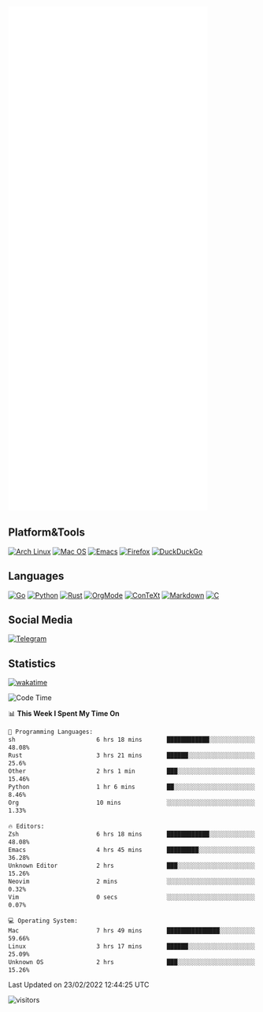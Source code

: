 ![Metrics](https://github.com/SteamedFish/SteamedFish/blob/master/github-metrics.svg)

## Platform&Tools

[![Arch Linux](https://img.shields.io/badge/ArchLinux-1793D1?logo=arch-linux&logoColor=fff&style=flat-square)](https://archlinux.org/)
[![Mac OS](https://img.shields.io/badge/MacOS-000000?style=flat-square&logo=macos&logoColor=F0F0F0)](https://www.apple.com/macos/)
[![Emacs](https://img.shields.io/badge/Emacs-%237F5AB6.svg?&style=flat-square&logo=gnu-emacs&logoColor=white)](https://www.gnu.org/software/emacs/)
[![Firefox](https://img.shields.io/badge/Firefox-FF7139?style=flat-square&logo=Firefox-Browser&logoColor=white)](https://firefox.com/)
[![DuckDuckGo](https://img.shields.io/badge/DuckDuckGo-DE5833?style=flat-square&logo=DuckDuckGo&logoColor=white)](https://duckduckgo.com/)

## Languages

[![Go](https://img.shields.io/badge/Golang-%2300ADD8.svg?style=flat-square&logo=go&logoColor=white)](https://golang.org/)
[![Python](https://img.shields.io/badge/Python-3670A0?style=flat-square&logo=python&logoColor=ffdd54)](https://www.python.org/)
[![Rust](https://img.shields.io/badge/Rust-%23000000.svg?style=flat-square&logo=rust&logoColor=white)](https://www.rust-lang.org/)
[![OrgMode](https://img.shields.io/badge/OrgMode-%23000000.svg?style=flat-square&logo=org&logoColor=white)](https://orgmode.org/)
[![ConTeXt](https://img.shields.io/badge/ConTeXt-%23008080.svg?style=flat-square&logo=latex&logoColor=white)](https://contextgarden.net/)
[![Markdown](https://img.shields.io/badge/MarkDown-%23000000.svg?style=flat-square&logo=markdown&logoColor=white)](https://daringfireball.net/projects/markdown/)
[![C](https://img.shields.io/badge/C-%2300599C.svg?style=flat-square&logo=c&logoColor=white)](https://www.iso.org/standard/74528.html)

## Social Media

[![Telegram](https://img.shields.io/badge/SteamedFish-2CA5E0?style=social&logo=telegram&logoColor=white)](https://t.me/SteamedFish)

## Statistics
[![wakatime](https://wakatime.com/badge/user/168280d6-fcf2-4b4f-ad3a-dc4612f35b38.svg)](https://wakatime.com/@168280d6-fcf2-4b4f-ad3a-dc4612f35b38)

<!--START_SECTION:waka-->
![Code Time](http://img.shields.io/badge/Code%20Time-1%2C622%20hrs%2026%20mins-blue)

📊 **This Week I Spent My Time On** 

```text
💬 Programming Languages: 
sh                       6 hrs 18 mins       ████████████░░░░░░░░░░░░░   48.08% 
Rust                     3 hrs 21 mins       ██████░░░░░░░░░░░░░░░░░░░   25.6% 
Other                    2 hrs 1 min         ███░░░░░░░░░░░░░░░░░░░░░░   15.46% 
Python                   1 hr 6 mins         ██░░░░░░░░░░░░░░░░░░░░░░░   8.46% 
Org                      10 mins             ░░░░░░░░░░░░░░░░░░░░░░░░░   1.33%

🔥 Editors: 
Zsh                      6 hrs 18 mins       ████████████░░░░░░░░░░░░░   48.08% 
Emacs                    4 hrs 45 mins       █████████░░░░░░░░░░░░░░░░   36.28% 
Unknown Editor           2 hrs               ███░░░░░░░░░░░░░░░░░░░░░░   15.26% 
Neovim                   2 mins              ░░░░░░░░░░░░░░░░░░░░░░░░░   0.32% 
Vim                      0 secs              ░░░░░░░░░░░░░░░░░░░░░░░░░   0.07%

💻 Operating System: 
Mac                      7 hrs 49 mins       ███████████████░░░░░░░░░░   59.66% 
Linux                    3 hrs 17 mins       ██████░░░░░░░░░░░░░░░░░░░   25.09% 
Unknown OS               2 hrs               ███░░░░░░░░░░░░░░░░░░░░░░   15.26%

```


 Last Updated on 23/02/2022 12:44:25 UTC
<!--END_SECTION:waka-->

![visitors](https://visitor-badge.laobi.icu/badge?page_id=SteamedFish.SteamedFish)
